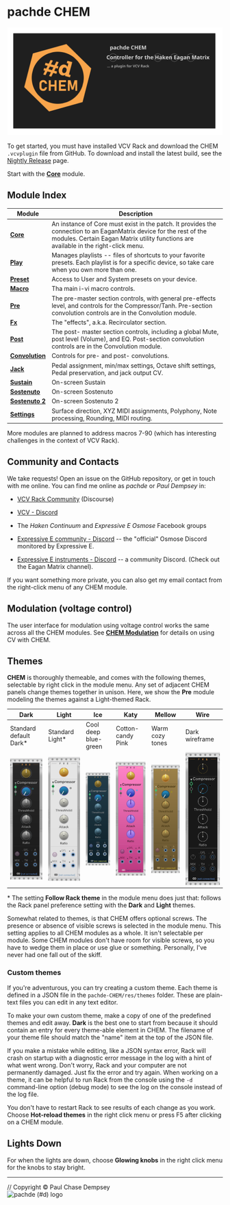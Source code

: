 # pachde CHEM

![CHEM banner](./image/repo-banner.svg)

To get started, you must have installed VCV Rack and download the CHEM `.vcvplugin` file from GitHub.
To download and install the latest build, see the [Nightly Release](https://github.com/Paul-Dempsey/pachde-CHEM/releases/tag/Nightly) page.

Start with the [**Core**](./core.md) module.

## Module Index

| Module | Description |
| -- | -- |
| [**Core**](./core.md#CHEM-Core)  | An instance of Core must exist in the patch. It provides the connection to an EaganMatrix device for the rest of the modules. Certain Eagan Matrix utility functions are available in the right-click menu. |
| [**Play**](./play.md#CHEM-Play)  | Manages playlists -- files of shortcuts to your favorite presets. Each playlist is for a specific device, so take care when you own more than one. |
| [**Preset**](./preset.md#CHEM-Preset) | Access to User and System presets on your device. |
| [**Macro**](./macro.md#CHEM-Macro) | Tha main i-vi macro controls. |
| [**Pre**](./pre.md#CHEM-Pre)   | The pre-master section controls, with general pre-effects level, and controls for the Compressor/Tanh. Pre-section convolution controls are in the Convolution module. |
| [**Fx**](./fx.md#CHEM-Fx)    | The "effects", a.k.a. Recirculator section. |
| [**Post**](./post.md#CHEM-Post)  | The post- master section controls, including a global Mute, post level (Volume), and EQ. Post-section convolution controls are in the Convolution module.|
| [**Convolution**](./convo.md#CHEM-Convolution) | Controls for pre- and post- convolutions. |
| [**Jack**](./jack.md#CHEM-Jack)  | Pedal assignment, min/max settings, Octave shift settings, Pedal preservation, and jack output CV. |
| [**Sustain**](./sus.md)  | On-screen Sustain |
| [**Sostenuto**](./sus.md)  | On-screen Sostenuto |
| [**Sostenuto 2**](./sus.md)  | On-screen Sostenuto 2 |
| [**Settings**](./settings.md#CHEM-Settings) | Surface direction, XYZ MIDI assignments, Polyphony, Note processing, Rounding, MIDI routing. |

More modules are planned to address macros 7-90 (which has interesting challenges in the context of VCV Rack).

## Community and Contacts

We take requests! Open an issue on the GitHub repository,
 or get in touch with me online.
You can find me online as *pachde* or *Paul Dempsey* in:

- [VCV Rack Community](https://community.vcvrack.com/) (Discourse)

- [VCV - Discord](https://discord.gg/rhcztE4sZd)

- The *Haken Continuum* and *Expressive E Osmose* Facebook groups

- [Expressive E community - Discord](https://discord.gg/UtMynfPqw7) -- the "official" Osmose Discord monitored by Expressive E.

- [Expressive E instruments - Discord](https://discord.gg/ZjHTgmCR9w) -- a community Discord. (Check out the Eagan Matrix channel).

If you want something more private, you can also get my email contact from the right-click menu of any CHEM module.

## Modulation (voltage control)

The user interface for modulation using voltage control works the same across all the CHEM modules.
See [**CHEM Modulation**](./modulation.md) for details on using CV with CHEM.

## Themes

**CHEM** is thoroughly themeable, and comes with the following themes, selectable by right click in the module menu.
Any set of adjacent CHEM panels change themes together in unison.
Here, we show the **Pre** module modeling the themes against a Light-themed Rack.

| **Dark** | **Light** | **Ice** | **Katy** | **Mellow** |**Wire**   |
| -- | -- |-- |-- |-- |-- |
| Standard default Dark\* | Standard Light\* | Cool deep blue-green | Cotton-candy Pink |  Warm cozy tones | Dark wireframe |
| ![Dark theme](./image/dark.png) | ![Light theme](./image/light.png) | ![Ice theme](./image/ice.png) | ![Katy theme](./image/katy.png) | ![Mellow theme](./image/mellow.png)  | ![Wire theme](./image/wire.png) |

\* The setting **Follow Rack theme** in the module menu does just that: follows the Rack panel preference setting with the **Dark** and **Light** themes.

Somewhat related to themes, is that CHEM offers optional screws.
The presence or absence of visible screws is selected in the module menu.
This setting applies to all CHEM modules as a whole.
It isn't selectable per module.
Some CHEM modules don't have room for visible screws, so you have to wedge them in place or use glue or something.
Personally, I've never had one fall out of the skiff.

### Custom themes

If you're adventurous, you can try creating a custom theme.
Each theme is defined in a JSON file in the `pachde-CHEM/res/themes` folder.
These are plain-text files you can edit in any text editor.

To make your own custom theme, make a copy of one of the predefined themes and edit away.
**Dark** is the best one to start from because it should contain an entry for every theme-able element in CHEM.
The filename of your theme file should match the "name" item at the top of the JSON file.

If you make a mistake while editing, like a JSON syntax error,
Rack will crash on startup with a diagnostic error message in the log with a hint of what went wrong.
Don't worry, Rack and your computer are not permanently damaged. Just fix the error and try again.
When working on a theme, it can be helpful to run Rack from the console using the `-d` command-line option (debug mode) to see the log on the console instead of the log file.

You don't have to restart Rack to see results of each change as you work.
Choose **Hot-reload themes** in the right click menu or press F5 after clicking on a CHEM module.

## Lights Down

For when the lights are down, choose **Glowing knobs** in the right click menu for the knobs to stay bright.

---

// Copyright © Paul Chase Dempsey\
![pachde (#d) logo](./image/Logo.svg)
